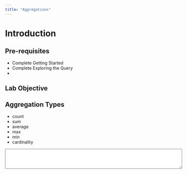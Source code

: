 ```yaml
---
title: "Aggregations"
---
```



# Introduction



## Pre-requisites
- Complete Getting Started
- Complete Exploring the Query
- 


## Lab Objective



## Aggregation Types
- count
- sum
- average
- max
- min
- cardinality 

<textarea spellcheck="false" cols="70" rows="4"></textarea>
